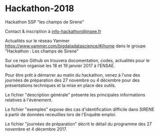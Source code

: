 # Hackathon-2018
Hackathon SSP "les champs de Sirene"

Contact & inscription à info-hackathon@insee.fr

Actualités sur le réseau Yammer https://www.yammer.com/bigdatadatascience/#/home dans le groupe "Hackathon : Les champs de Sirene"


Sur ce repo Github on trouvera documentation, codes, actualités pour le hackathon organisé les 18 et 19 janvier 2017 à l'ENSAE.

Pour être prêt à démarrer au matin du hackathon, venez à l'une des journées de préparation des 27 novembre ou 4 décembre pour des présentations techniques et la mise en place des outils.


Le fichier "description générale" présente les principales informations relatives à l'événement.

Le fichier "exemples" expose des cas d'identification difficile dans SIRENE à partir de données receuillies lors de l'Enquête emploi.

Le fichier "journées de préparation" décrit le détail du programme des 27 novembre et 4 décembre 2017.
